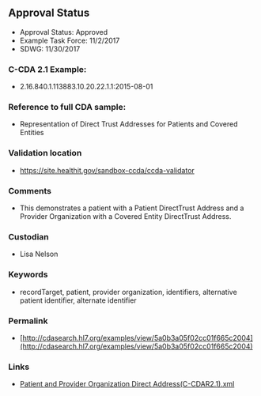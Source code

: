 ## Approval Status

* Approval Status: Approved
* Example Task Force: 11/2/2017
* SDWG: 11/30/2017

### C-CDA 2.1 Example:
* 2.16.840.1.113883.10.20.22.1.1:2015-08-01

### Reference to full CDA sample:
* Representation of Direct Trust Addresses for Patients and Covered Entities


### Validation location
* https://site.healthit.gov/sandbox-ccda/ccda-validator

### Comments
* This demonstrates a patient with a Patient DirectTrust Address and a Provider Organization with a Covered Entity DirectTrust Address.

### Custodian
* Lisa Nelson

### Keywords
* recordTarget, patient, provider organization, identifiers, alternative patient identifier, alternate identifier



### Permalink

* [http://cdasearch.hl7.org/examples/view/5a0b3a05f02cc01f665c2004](http://cdasearch.hl7.org/examples/view/5a0b3a05f02cc01f665c2004)

### Links

* [Patient and Provider Organization Direct Address(C-CDAR2.1).xml](https://github.com/HL7/C-CDA-Examples/tree/master/Header/Direct%20Address/Patient%20and%20Provider%20Organization%20Direct%20Address%28C-CDAR2.1%29.xml)
